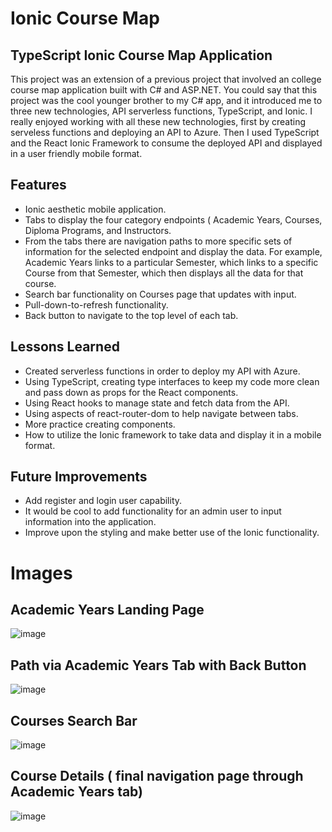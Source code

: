 # Ionic Course Map
## TypeScript Ionic Course Map Application 
This project was an extension of a previous project that involved an college course map application built with C# and ASP.NET. You could say that this project was the cool younger brother to my C# app, and it introduced me to three new technologies, API serverless functions, TypeScript, and Ionic. I really enjoyed working with all these new technologies, first by creating serveless functions and deploying an API to Azure. Then I used TypeScript and the React Ionic Framework to consume the deployed API and displayed in a user friendly mobile format. 

## Features 
- Ionic aesthetic mobile application.
- Tabs to display the four category endpoints ( Academic Years, Courses, Diploma Programs, and Instructors.
- From the tabs there are navigation paths to more specific sets of information for the selected endpoint and display the data. For example, Academic Years links to a particular Semester, which links to a specific Course from that Semester, which then displays all the data for that course.
- Search bar functionality on Courses page that updates with input.
- Pull-down-to-refresh functionality.
- Back button to navigate to the top level of each tab.

## Lessons Learned 
- Created serverless functions in order to deploy my API with Azure.
- Using TypeScript, creating type interfaces to keep my code more clean and pass down as props for the React components.
- Using React hooks to manage state and fetch data from the API.
- Using aspects of react-router-dom to help navigate between tabs.
- More practice creating components.
- How to utilize the Ionic framework to take data and display it in a mobile format.

## Future Improvements
- Add register and login user capability.
- It would be cool to add functionality for an admin user to input information into the application.
- Improve upon the styling and make better use of the Ionic functionality.

# Images 
## Academic Years Landing Page
![image](https://github.com/tillyjay/IonicCourseMap/assets/97525044/f911713a-9478-4458-8d2f-4e8d38dd09f4)

## Path via Academic Years Tab with Back Button
![image](https://github.com/tillyjay/IonicCourseMap/assets/97525044/09debe09-fdcf-4ff0-b77a-4f77d03fa582)

## Courses Search Bar
![image](https://github.com/tillyjay/IonicCourseMap/assets/97525044/961a5cfa-9a4f-4f9f-8e9a-ebabbe8f395b)

## Course Details ( final navigation page through Academic Years tab)
![image](https://github.com/tillyjay/IonicCourseMap/assets/97525044/00879b6c-aed9-4c21-8d1a-17add016c42c)
